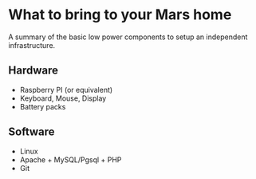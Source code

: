 
# What to bring to your Mars home

A summary of the basic low power components to setup an independent infrastructure.

## Hardware

* Raspberry PI (or equivalent)
* Keyboard, Mouse, Display
* Battery packs

## Software

* Linux
* Apache + MySQL/Pgsql + PHP
* Git
